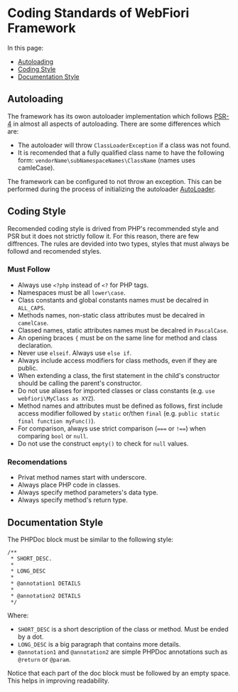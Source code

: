 # Coding Standards of WebFiori Framework

<meta name="description" content="Here you will find some coding standards which where put in mind while bulding the code base of the framework.">

In this page:
* [Autoloading](#autoloading)
* [Coding Style](#coding-style)
* [Documentation Style](#documentation-style)

## Autoloading
The framework has its owon autoloader implementation which follows <a href="https://www.php-fig.org/psr/psr-4/" target="_blank">PSR-4</a> in almost all aspects of autoloading. There are some differences which are:

* The autoloader will throw `ClassLoaderException` if a class was not found.
* It is recomended that a fully qualified class name to have the following form: `vendorName\subNamespaceNames\ClassName` (names uses camleCase).

The framework can be configured to not throw an exception. This can be performed during the process of initializing the autoloader <a href="https://webfiori.com/docs/webfiori/entity/AutoLoader" target="_blank">AutoLoader</a>.

## Coding Style
Recomended coding style is drived from PHP's recommended style and PSR but it does not strictly follow it. For this reason, there are few diffrences. The rules are devided into two types, styles that must always be followd and recomended styles.

### Must Follow
* Always use `<?php` instead of `<?` for PHP tags.
* Namespaces must be all `lower\case`.
* Class constants and global constants names must be decalred in `ALL_CAPS`.
* Methods names, non-static class attributes must be decalred in `camelCase`.
* Classed names, static attributes names must be decalred in `PascalCase`.
* An opening braces `{` must be on the same line for method and class declaration.
* Never use `elseif`. Always use `else if`.
* Always include access modifiers for class methods, even if they are public.
* When extending a class, the first statement in the child's constructor should be calling the parent's constructor.
* Do not use aliases for imported classes or class constants (e.g. `use webfiori\MyClass as XYZ`).
* Method names and attributes must be defined as follows, first include access modifier followed by `static` or/then `final` (e.g. `public static final function myFunc()`).
* For comparison, always use strict comparison (`===` or `!==`) when comparing `bool` or `null`.
* Do not use the construct `empty()` to check for `null` values.

### Recomendations
* Privat method names start with underscore.
* Always place PHP code in classes.
* Always specify method parameters's data type.
* Always specify method's return type.

## Documentation Style
The PHPDoc block must be similar to the following style:
``` 
/**
 * SHORT_DESC.
 *
 * LONG_DESC
 * 
 * @annotation1 DETAILS
 *
 * @annotation2 DETAILS
 */
```
Where:
* `SHORT_DESC` is a short description of the class or method. Must be ended by a dot.
* `LONG_DESC` is a big paragraph that contains more details.
* `@annotation1` and `@annotation2` are simple PHPDoc annotations such as `@return` or `@param`.

Notice that each part of the doc block must be followed by an empty space. This helps in improving readability.
